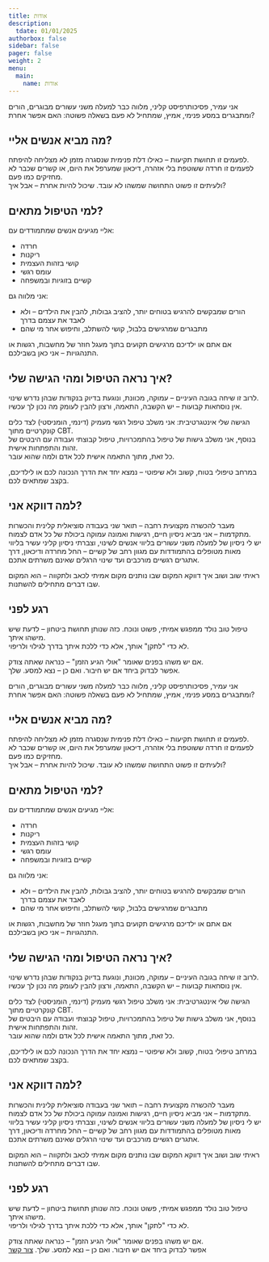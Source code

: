 ```yaml
---
title: אודות 
description:
  tdate: 01/01/2025
authorbox: false
sidebar: false
pager: false
weight: 2
menu:
  main:
    name: אודות
---
```



אני עמיר, פסיכותרפיסט קליני, מלווה כבר למעלה משני עשורים מבוגרים, הורים ומתבגרים במסע פנימי, אמיץ, שמתחיל לא פעם בשאלה פשוטה: האם אפשר אחרת?

## מה מביא אנשים אליי?

לפעמים זו תחושת תקיעות – כאילו דלת פנימית שנסגרה מזמן לא מצליחה להיפתח.  
לפעמים זו חרדה ששוטפת בלי אזהרה, דיכאון שמערפל את היום, או קשרים שכבר לא מחזיקים כמו פעם.  
ולעיתים זו פשוט התחושה שמשהו לא עובד. שיכול להיות אחרת – אבל איך?

## למי הטיפול מתאים?

אליי מגיעים אנשים שמתמודדים עם:  
- חרדה  
- ריקנות  
- קושי בזהות העצמית  
- עומס רגשי  
- קשיים בזוגיות ובמשפחה  

אני מלווה גם:  
- הורים שמבקשים להרגיש בטוחים יותר, להציב גבולות, להבין את הילדים – ולא לאבד את עצמם בדרך  
- מתבגרים שמרגישים בלבול, קושי להשתלב, וחיפוש אחר מי שהם  

אם אתם או ילדיכם מרגישים תקועים בתוך מעגל חוזר של מחשבות, רגשות או התנהגויות – אני כאן בשבילכם.

## איך נראה הטיפול ומהי הגישה שלי?

לרוב זו שיחה בגובה העיניים – עמוקה, מכוונת, ונוגעת בדיוק בנקודות שבהן נדרש שינוי.  
אין נוסחאות קבועות – יש הקשבה, התאמה, ורצון להבין לעומק מה נכון לך עכשיו.

הגישה שלי אינטגרטיבית: אני משלב טיפול רגשי מעמיק (דינמי, הומניסטי) לצד כלים קונקרטיים מתוך CBT.  
בנוסף, אני משלב גישות של טיפול בהתמכרויות, טיפול קבוצתי ועבודה עם היבטים של זהות והתפתחות אישית.  
כל זאת, מתוך התאמה אישית לכל אדם ולמה שהוא עובר.  

במרחב טיפולי בטוח, קשוב ולא שיפוטי – נמצא יחד את הדרך הנכונה לכם או לילדיכם, בקצב שמתאים לכם.

## למה דווקא אני?

מעבר להכשרה מקצועית רחבה – תואר שני בעבודה סוציאלית קלינית והכשרות מתקדמות – אני מביא ניסיון חיים, רגישות ואמונה עמוקה ביכולת של כל אדם לצמוח.  
יש לי ניסיון של למעלה משני עשורים בליווי אנשים לשינוי, וצברתי ניסיון קליני עשיר בליווי מאות מטופלים בהתמודדות עם מגוון רחב של קשיים – החל מחרדה ודיכאון, דרך אתגרים רגשיים מורכבים ועד שינוי הרגלים שאינם משרתים אתכם.  

ראיתי שוב ושוב איך דווקא המקום שבו נותנים מקום אמיתי לכאב ולתקווה – הוא המקום שבו דברים מתחילים להשתנות.

## רגע לפני

טיפול טוב נולד ממפגש אמיתי, פשוט ונוכח. כזה שנותן תחושת ביטחון – לדעת שיש מישהו איתך.  
לא כדי "לתקן" אותך, אלא כדי ללכת איתך בדרך לגילוי ולריפוי.  

אם יש משהו בפנים שאומר "אולי הגיע הזמן" – כנראה שאתה צודק.  
אפשר לבדוק ביחד אם יש חיבור. ואם כן – נצא למסע. שלך.



אני עמיר, פסיכותרפיסט קליני, מלווה כבר למעלה משני עשורים מבוגרים, הורים ומתבגרים במסע פנימי, אמיץ, שמתחיל לא פעם בשאלה פשוטה: האם אפשר אחרת?

## מה מביא אנשים אליי?

לפעמים זו תחושת תקיעות – כאילו דלת פנימית שנסגרה מזמן לא מצליחה להיפתח.  
לפעמים זו חרדה ששוטפת בלי אזהרה, דיכאון שמערפל את היום, או קשרים שכבר לא מחזיקים כמו פעם.  
ולעיתים זו פשוט התחושה שמשהו לא עובד. שיכול להיות אחרת – אבל איך?

## למי הטיפול מתאים?

אליי מגיעים אנשים שמתמודדים עם:  
- חרדה  
- ריקנות  
- קושי בזהות העצמית  
- עומס רגשי  
- קשיים בזוגיות ובמשפחה  

אני מלווה גם:  
- הורים שמבקשים להרגיש בטוחים יותר, להציב גבולות, להבין את הילדים – ולא לאבד את עצמם בדרך  
- מתבגרים שמרגישים בלבול, קושי להשתלב, וחיפוש אחר מי שהם  

אם אתם או ילדיכם מרגישים תקועים בתוך מעגל חוזר של מחשבות, רגשות או התנהגויות – אני כאן בשבילכם.

## איך נראה הטיפול ומהי הגישה שלי?

לרוב זו שיחה בגובה העיניים – עמוקה, מכוונת, ונוגעת בדיוק בנקודות שבהן נדרש שינוי.  
אין נוסחאות קבועות – יש הקשבה, התאמה, ורצון להבין לעומק מה נכון לך עכשיו.

הגישה שלי אינטגרטיבית: אני משלב טיפול רגשי מעמיק (דינמי, הומניסטי) לצד כלים קונקרטיים מתוך CBT.  
בנוסף, אני משלב גישות של טיפול בהתמכרויות, טיפול קבוצתי ועבודה עם היבטים של זהות והתפתחות אישית.  
כל זאת, מתוך התאמה אישית לכל אדם ולמה שהוא עובר.  

במרחב טיפולי בטוח, קשוב ולא שיפוטי – נמצא יחד את הדרך הנכונה לכם או לילדיכם, בקצב שמתאים לכם.

## למה דווקא אני?

מעבר להכשרה מקצועית רחבה – תואר שני בעבודה סוציאלית קלינית והכשרות מתקדמות – אני מביא ניסיון חיים, רגישות ואמונה עמוקה ביכולת של כל אדם לצמוח.  
יש לי ניסיון של למעלה משני עשורים בליווי אנשים לשינוי, וצברתי ניסיון קליני עשיר בליווי מאות מטופלים בהתמודדות עם מגוון רחב של קשיים – החל מחרדה ודיכאון, דרך אתגרים רגשיים מורכבים ועד שינוי הרגלים שאינם משרתים אתכם.  

ראיתי שוב ושוב איך דווקא המקום שבו נותנים מקום אמיתי לכאב ולתקווה – הוא המקום שבו דברים מתחילים להשתנות.

## רגע לפני

טיפול טוב נולד ממפגש אמיתי, פשוט ונוכח. כזה שנותן תחושת ביטחון – לדעת שיש מישהו איתך.  
לא כדי "לתקן" אותך, אלא כדי ללכת איתך בדרך לגילוי ולריפוי.  

אם יש משהו בפנים שאומר "אולי הגיע הזמן" – כנראה שאתה צודק.  
אפשר לבדוק ביחד אם יש חיבור. ואם כן – נצא למסע. שלך.
[צור קשר](/contact/)
